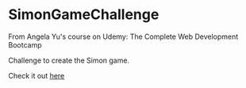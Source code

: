 # SimonGameChallenge

From Angela Yu's course on Udemy:
The Complete Web Development Bootcamp

Challenge to create the Simon game.

Check it out [here](https://bymartin.github.io/SimonGameChallenge/index.html)
